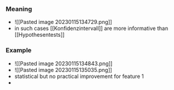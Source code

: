 ### Meaning
+ ![[Pasted image 20230115134729.png]]
+ in such cases [[Konfidenzintervall]] are more informative than [[Hypothesentests]]

### Example
+ ![[Pasted image 20230115134843.png]]
+ ![[Pasted image 20230115135035.png]]
+ statistical but no practical improvement for feature 1
+ 
